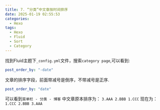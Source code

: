 ```yaml
---
title: 7. “分类”中文章按时间排序
date: 2025-01-19 02:55:53
categories:
  - Hexo
tags:
  - Hexo
  - Fluid
  - Sort
  - Category
---
```


找到Fluid主题下`_config.yml`文件，搜索`category page`,可以看到:

```yml
post_order_by: "-date"
``` 

文章的排序字段，前面带减号是倒序，不带减号是正序.

```yml
post_order_by: "date"
``` 

可以看到`菜单栏 - 分类 - 博客` 中文章原本排序为：
`
3.AAA
2.BBB
1.CCC
`
现在为：
`
1.CCC
2.BBB
3.AAA
`